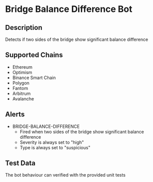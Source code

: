 # Bridge Balance Difference Bot

## Description

Detects if two sides of the bridge show significant balance difference

## Supported Chains

- Ethereum
- Optimism
- Binance Smart Chain
- Polygon
- Fantom
- Arbitrum
- Avalanche

## Alerts

- BRIDGE-BALANCE-DIFFERENCE
  - Fired when two sides of the bridge show significant balance difference
  - Severity is always set to "high"
  - Type is always set to "suspicious"

## Test Data

The bot behaviour can verified with the provided unit tests
